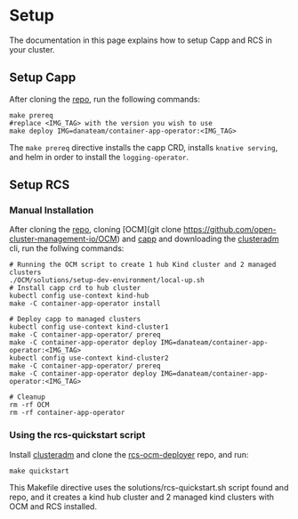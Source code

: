 # Setup
The documentation in this page explains how to setup Capp and RCS in your cluster.

## Setup Capp
After cloning the [repo](https://github.com/dana-team/container-app-operator), run the following commands:
```
make prereq
#replace <IMG_TAG> with the version you wish to use
make deploy IMG=danateam/container-app-operator:<IMG_TAG>
```
The `make prereq` directive installs the capp CRD, installs `knative serving`, and helm in order to install the `logging-operator`.

## Setup RCS
### Manual Installation
After cloning the [repo](https://github.com/dana-team/rcs-ocm-deployer), cloning [OCM](git clone https://github.com/open-cluster-management-io/OCM) and [capp](https://github.com/dana-team/container-app-operator) and downloading the [clusteradm](https://github.com/open-cluster-management-io/clusteradm) cli, run the follwing commands:
```
# Running the OCM script to create 1 hub Kind cluster and 2 managed clusters
./OCM/solutions/setup-dev-environment/local-up.sh
# Install capp crd to hub cluster
kubectl config use-context kind-hub
make -C container-app-operator install

# Deploy capp to managed clusters
kubectl config use-context kind-cluster1
make -C container-app-operator/ prereq
make -C container-app-operator deploy IMG=danateam/container-app-operator:<IMG_TAG>
kubectl config use-context kind-cluster2
make -C container-app-operator/ prereq
make -C container-app-operator deploy IMG=danateam/container-app-operator:<IMG_TAG>

# Cleanup
rm -rf OCM
rm -rf container-app-operator

```

### Using the rcs-quickstart script
Install [clusteradm](https://github.com/open-cluster-management-io/clusteradm) and clone the [rcs-ocm-deployer](https://github.com/dana-team/rcs-ocm-deployer) repo, and run:
```
make quickstart
```
This Makefile directive uses the solutions/rcs-quickstart.sh script found and repo, and it creates a kind hub cluster and 2 managed kind clusters with OCM and RCS installed.



